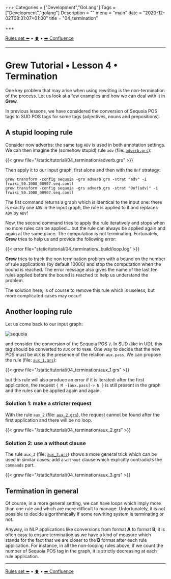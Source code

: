 +++
Categories = ["Development","GoLang"]
Tags = ["Development","golang"]
Description = ""
menu = "main"
date = "2020-12-02T08:31:07+01:00"
title = "04_termination"

+++

[Rules set :arrow_left:](../03_rules_set) • [:arrow_up:](../top) • [:arrow_right: Confluence](../05_confluence)

---

# Grew Tutorial • Lesson 4 • Termination

One key problem that may arise when using rewriting is the non-termination of the process.
Let us look at a few examples and how we can deal with it in **Grew**.

In previous lessons, we have considered the conversion of Sequoia POS tags to SUD POS tags for some tags (adjectives, nouns and prepositions).

## A stupid looping rule

Consider now adverbs: the same tag `ADV` is used in both annotation settings.
We can then imagine the (somehow stupid) rule `adv` (file: [`adverb.grs`](/tutorial/04_termination/adverb.grs)):

{{< grew file="/static/tutorial/04_termination/adverb.grs" >}}

Then apply it to our input graph, first alone and then with the `Onf` strategy:
```
grew transform -config sequoia -grs adverb.grs -strat "adv" -i frwiki_50.1000_00907.seq.conll
grew transform -config sequoia -grs adverb.grs -strat "Onf(adv)" -i frwiki_50.1000_00907.seq.conll
```

The fist command returns a graph which is identical to the input one: there is exactly one `ADV` in the input graph, the rule is applied to it and replaces `ADV` by `ADV`!

Now, the second command tries to apply the rule iteratively and stops when no more rules can be applied… but the rule can always be applied again and again at the same place. The computation is not terminating.
Fortunately, **Grew** tries to help us and provide the following error:

{{< error file="static/tutorial/04_termination/_build/loop.log" >}}

**Grew** tries to track the non termination problem with a bound on the number of rule applications (by default 10000) and stop the computation when the bound is reached. The error message also gives the name of the last ten rules applied before the bound is reached to help us understand the problem.

The solution here, is of course to remove this rule which is useless, but more complicated cases may occur!

## Another looping rule

Let us come back to our input graph:

![sequoia](/tutorial/02_first_rule/_build/frwiki_50.1000_00907.seq.svg)

and consider the conversion of the Sequoia POS `V`.
In SUD (like in UD), this tag should be converted to `AUX` or to `VERB`.
One way to decide that the new POS must be `AUX` is the presence of the relation `aux.pass`.
We can propose the rule (file: [`aux_1.grs`](/tutorial/04_termination/aux_1.grs)):

{{< grew file="/static/tutorial/04_termination/aux_1.grs" >}}

but this rule will also produce an error if it is iterated: after the first application, the request `{ M -[aux.pass]-> N }` is still present in the graph and the rules can be applied again and again.

### Solution 1: make a stricter request

With the rule `aux_2` (file: [`aux_2.grs`](/tutorial/04_termination/aux_2.grs)), the request cannot be found after the first application and there will be no loop.

{{< grew file="/static/tutorial/04_termination/aux_2.grs" >}}


### Solution 2: use a without clause

The rule `aux_3` (file: [`aux_3.grs`](/tutorial/04_termination/aux_3.grs)) shows a more general trick which can be used in similar cases: add a `without` clause which explicitly contradicts the `commands` part.

{{< grew file="/static/tutorial/04_termination/aux_3.grs" >}}

## Termination in general

Of course, in a more general setting, we can have loops which imply more than one rule and which are more difficult to manage.
Unfortunately, it is not possible to decide algorithmically if some rewriting system is terminating or not.

Anyway, in NLP applications like conversions from format **A** to format **B**, it is often easy to ensure termination as we have a kind of measure which stands for the fact that we are closer to the **B** format after each rule application.
For instance, in all the non-looping rules above, if we count the number of Sequoia POS tag in the graph, it is strictly decreasing at each rule application.

---

[Rules set :arrow_left:](../03_rules_set) • [:arrow_up:](../top) • [:arrow_right: Confluence](../05_confluence)
